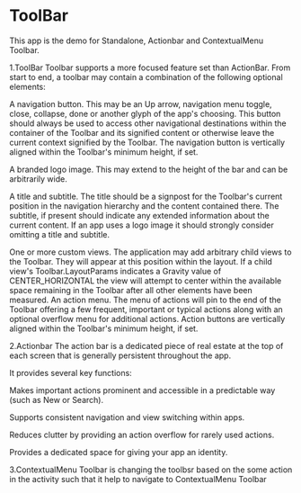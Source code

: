 # ToolBar
This app is the demo for Standalone, Actionbar and ContextualMenu Toolbar.

1.ToolBar
Toolbar supports a more focused feature set than ActionBar. From start to end, a toolbar may contain a combination of the following optional elements:

A navigation button. This may be an Up arrow, navigation menu toggle, close, collapse, done or another glyph of the app's choosing. This button should always be used to access other navigational destinations within the container of the Toolbar and its signified content or otherwise leave the current context signified by the Toolbar. The navigation button is vertically aligned within the Toolbar's minimum height, if set.

A branded logo image. This may extend to the height of the bar and can be arbitrarily wide.

A title and subtitle. The title should be a signpost for the Toolbar's current position in the navigation hierarchy and the content contained there. The subtitle, if present should indicate any extended information about the current content. If an app uses a logo image it should strongly consider omitting a title and subtitle.

One or more custom views. The application may add arbitrary child views to the Toolbar. They will appear at this position within the layout. If a child view's Toolbar.LayoutParams indicates a Gravity value of CENTER_HORIZONTAL the view will attempt to center within the available space remaining in the Toolbar after all other elements have been measured. An action menu. The menu of actions will pin to the end of the Toolbar offering a few frequent, important or typical actions along with an optional overflow menu for additional actions. Action buttons are vertically aligned within the Toolbar's minimum height, if set.

2.Actionbar The action bar is a dedicated piece of real estate at the top of each screen that is generally persistent throughout the app.

It provides several key functions:

Makes important actions prominent and accessible in a predictable way (such as New or Search).

Supports consistent navigation and view switching within apps.

Reduces clutter by providing an action overflow for rarely used actions.

Provides a dedicated space for giving your app an identity.

3.ContextualMenu Toolbar is changing the toolbsr based on the some action in the activity such that it help to navigate to ContextualMenu Toolbar
